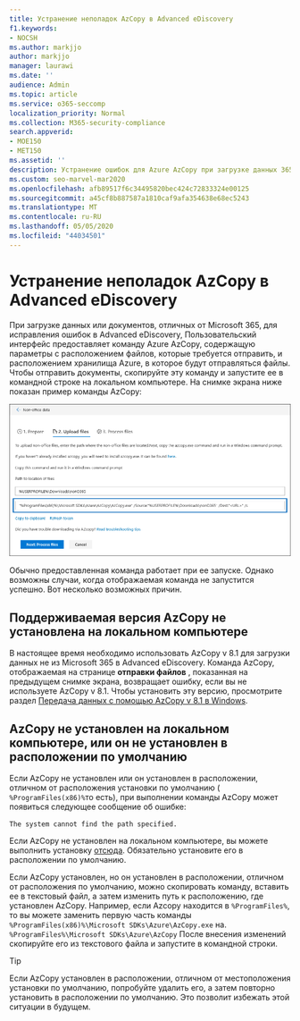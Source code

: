```yaml
---
title: Устранение неполадок AzCopy в Advanced eDiscovery
f1.keywords:
- NOCSH
ms.author: markjjo
author: markjjo
manager: laurawi
ms.date: ''
audience: Admin
ms.topic: article
ms.service: o365-seccomp
localization_priority: Normal
ms.collection: M365-security-compliance
search.appverid:
- MOE150
- MET150
ms.assetid: ''
description: Устранение ошибок для Azure AzCopy при загрузке данных 365, не относящихся к Office, для исправления ошибок в Advanced eDiscovery.
ms.custom: seo-marvel-mar2020
ms.openlocfilehash: afb89517f6c34495820bec424c72833324e00125
ms.sourcegitcommit: a45cf8b887587a1810caf9afa354638e68ec5243
ms.translationtype: MT
ms.contentlocale: ru-RU
ms.lasthandoff: 05/05/2020
ms.locfileid: "44034501"
---
```

# <a name="troubleshoot-azcopy-in-advanced-ediscovery"></a>Устранение неполадок AzCopy в Advanced eDiscovery

При загрузке данных или документов, отличных от Microsoft 365, для исправления ошибок в Advanced eDiscovery, Пользовательский интерфейс предоставляет команду Azure AzCopy, содержащую параметры с расположением файлов, которые требуется отправить, и расположением хранилища Azure, в которое будут отправляться файлы. Чтобы отправить документы, скопируйте эту команду и запустите ее в командной строке на локальном компьютере.  На снимке экрана ниже показан пример команды AzCopy:

![Отправка файлов, отличных от Microsoft 365](../media/46ba68f6-af11-4e70-bb91-5fc7973516e3.png)

Обычно предоставленная команда работает при ее запуске. Однако возможны случаи, когда отображаемая команда не запустится успешно. Вот несколько возможных причин.

## <a name="the-supported-version-of-azcopy-isnt-installed-on-the-local-computer"></a>Поддерживаемая версия AzCopy не установлена на локальном компьютере

В настоящее время необходимо использовать AzCopy v 8.1 для загрузки данных не из Microsoft 365 в Advanced eDiscovery. Команда AzCopy, отображаемая на странице **отправки файлов** , показанная на предыдущем снимке экрана, возвращает ошибку, если вы не используете AzCopy v 8.1. Чтобы установить эту версию, просмотрите раздел [Передача данных с помощью AzCopy v 8.1 в Windows](https://docs.microsoft.com/previous-versions/azure/storage/storage-use-azcopy).

## <a name="azcopy-isnt-installed-on-the-local-computer-or-its-not-installed-in-the-default-location"></a>AzCopy не установлен на локальном компьютере, или он не установлен в расположении по умолчанию

Если AzCopy не установлен или он установлен в расположении, отличном от расположения установки по умолчанию ( `%ProgramFiles(x86)%`то есть), при выполнении команды AzCopy может появиться следующее сообщение об ошибке:

    The system cannot find the path specified.

Если AzCopy не установлен на локальном компьютере, вы можете выполнить установку [отсюда](https://docs.microsoft.com/previous-versions/azure/storage/storage-use-azcopy). Обязательно установите его в расположении по умолчанию.

Если AzCopy установлен, но он установлен в расположении, отличном от расположения по умолчанию, можно скопировать команду, вставить ее в текстовый файл, а затем изменить путь к расположению, где установлен AzCopy. Например, если Azcopy находится в `%ProgramFiles%`, то вы можете заменить первую часть команды `%ProgramFiles(x86)%\Microsoft SDKs\Azure\AzCopy.exe` на. `%ProgramFiles%\Microsoft SDKs\Azure\AzCopy` После внесения изменений скопируйте его из текстового файла и запустите в командной строки.

> [!TIP]
> Если AzCopy установлен в расположении, отличном от местоположения установки по умолчанию, попробуйте удалить его, а затем повторно установить в расположении по умолчанию. Это позволит избежать этой ситуации в будущем.

